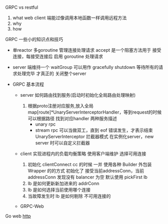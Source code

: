 GRPC vs restful 
1. what
    web client 端能过像调用本地函数一样调用远程方法
2. why
3. how

GRPC 一些小的知识点和技巧

+ 单reactor 多goroutine 管理连接处理请求 
    accept 是一个阻塞方法用于 接受连接，每接受连接后 启用 goroutine 处理请求 

+ server 端维持一个 waitGroup 可以用作 gracefully shutdown
    等待所有的请求处理完毕 才真正的 关闭整个server

+ GRPC 基本流程
    + server
        如何路由找到服务(启动时初始化全局路由处理映射)
        1. 根据proto注册对应服务,放入全局map[route]*UnaryServerInterceptorHandler，等到request的时候可以根据路径 找到对应handler
            两种服务描述 
            * unary rpc 
            * stream rpc 可以当做双工，直到 eof 错误发生，才表示结束
            UnaryServerInterceptor 拦截器模式 
         在实例化server，new server 时可以自定义拦截器
         
    + client 实现进程内的负载均衡策略 使用客户端维护 选择可用连接
        1. 初始化 clientConnect cc 的时候 一并 使用各种 Builder 外包装Wrapper 的的方式 初始化了
            接受当前addressConn，当前addressConn 发现没有 balancer 为空 默认使用 pickFirst lb
        2. lb 是如何更新新加进来的 addrConn 
        3. lb 是如何选择当前使用哪个连接
        4. 当故障发生时 lb 是如何剔除 不可用连接的
    + GRPC-Web
    
Go web [http](http://cizixs.com/2016/08/17/golang-http-server-side/) 
